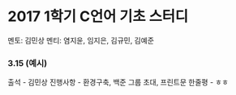 # **2017 1학기 C언어 기초 스터디**
멘토: 김민상
멘티: 염지윤, 임지은, 김규민, 김예준

### 3.15 \(예시\)
출석 - 김민상
진행사항 - 환경구축, 백준 그룹 초대, 프린트문
한줄평 - ㅎㅎ
